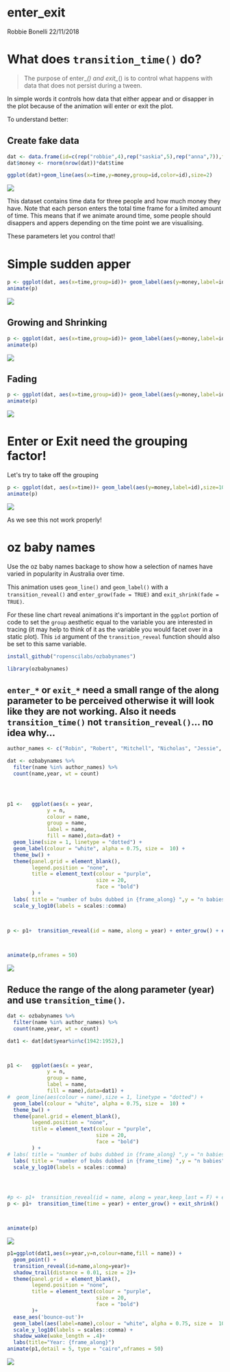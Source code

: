 enter\_exit
================
Robbie Bonelli
22/11/2018

What does `transition_time()` do?
=================================

> The purpose of enter\_*() and exit\_*() is to control what happens with data that does not persist during a tween.

In simple words it controls how data that either appear and or disapper in the plot because of the animation will enter or exit the plot.

To understand better:

Create fake data
----------------

``` r
dat <- data.frame(id=c(rep("robbie",4),rep("saskia",5),rep("anna",7)),time=c(1:4,2:6,4:10))
dat$money <- rnorm(nrow(dat))*dat$time

ggplot(dat)+geom_line(aes(x=time,y=money,group=id,color=id),size=2)
```

![](enter_exit_files/figure-markdown_github/unnamed-chunk-1-1.png)

This dataset contains time data for three people and how much money they have. Note that each person enters the total time frame for a limited amount of time. This means that if we animate around time, some people should disappers and appers depending on the time point we are visualising.

These parameters let you control that!

Simple sudden apper
===================

``` r
p <- ggplot(dat, aes(x=time,group=id))+ geom_label(aes(y=money,label=id,color=id),size=10) +  transition_time(time=time)+enter_appear()+exit_disappear()
animate(p)
```

![](enter_exit_files/figure-markdown_github/unnamed-chunk-2-1.gif)

Growing and Shrinking
---------------------

``` r
p <- ggplot(dat, aes(x=time,group=id))+ geom_label(aes(y=money,label=id,color=id),size=10) +  transition_time(time=time)+enter_grow()+exit_shrink()
animate(p)
```

![](enter_exit_files/figure-markdown_github/unnamed-chunk-3-1.gif)

Fading
------

``` r
p <- ggplot(dat, aes(x=time,group=id))+ geom_label(aes(y=money,label=id,color=id),size=10) +  transition_time(time=time)+enter_fade()+exit_fade()
animate(p)
```

![](enter_exit_files/figure-markdown_github/unnamed-chunk-4-1.gif)

Enter or Exit need the grouping factor!
=======================================

Let's try to take off the grouping

``` r
p <- ggplot(dat, aes(x=time))+ geom_label(aes(y=money,label=id),size=10) +  transition_time(time=time)+enter_appear()+exit_disappear()
animate(p)
```

![](enter_exit_files/figure-markdown_github/unnamed-chunk-5-1.gif)

As we see this not work properly!

oz baby names
=============

Use the oz baby names backage to show how a selection of names have varied in popularity in Australia over time.

This animation uses `geom_line()` and `geom_label()` with a `transition_reveal()` and `enter_grow(fade = TRUE)` and `exit_shrink(fade = TRUE)`.

For these line chart reveal animations it's important in the `ggplot` portion of code to set the `group` aesthetic equal to the variable you are interested in tracing (it may help to think of it as the variable you would facet over in a static plot). This `id` argument of the `transition_reveal` function should also be set to this same variable.

``` r
install_github("ropenscilabs/ozbabynames")
```

``` r
library(ozbabynames)
```

`enter_*` or `exit_*` need a **small range of the along parameter** to be perceived otherwise it will look like they are not working. Also it needs `transition_time()` not `transition_reveal()`... no idea why...
-------------------------------------------------------------------------------------------------------------------------------------------------------------------------------------------------------------------

``` r
author_names <- c("Robin", "Robert", "Mitchell", "Nicholas", "Jessie", "Jessica")

dat <- ozbabynames %>%
  filter(name %in% author_names) %>%
  count(name,year, wt = count) 




p1 <-   ggplot(aes(x = year, 
             y = n,
             colour = name,
             group = name,
             label = name,
             fill = name),data=dat) +
  geom_line(size = 1, linetype = "dotted") +
  geom_label(colour = "white", alpha = 0.75, size =  10) +
  theme_bw() +
  theme(panel.grid = element_blank(),
        legend.position = "none",
        title = element_text(colour = "purple",
                             size = 20,
                             face = "bold")
        ) +
  labs( title = "number of bubs dubbed in {frame_along} ",y = "n babies" ) +
  scale_y_log10(labels = scales::comma) 

  
  
p <- p1+  transition_reveal(id = name, along = year) + enter_grow() + exit_shrink()



animate(p,nframes = 50)
```

![](enter_exit_files/figure-markdown_github/baby-1.gif)

Reduce the range of the **along** parameter (year) and use `transition_time()`.
-------------------------------------------------------------------------------

``` r
dat <- ozbabynames %>%
  filter(name %in% author_names) %>%
  count(name,year, wt = count)

dat1 <- dat[dat$year%in%c(1942:1952),]



p1 <-   ggplot(aes(x = year, 
             y = n,
             group = name,
             label = name,
             fill = name),data=dat1) +
#  geom_line(aes(colour = name),size = 1, linetype = "dotted") +
  geom_label(colour = "white", alpha = 0.75, size =  10) +
  theme_bw() +
  theme(panel.grid = element_blank(),
        legend.position = "none",
        title = element_text(colour = "purple",
                             size = 20,
                             face = "bold")
        ) +
# labs( title = "number of bubs dubbed in {frame_along} ",y = "n babies" ) +
  labs( title = "number of bubs dubbed in {frame_time} ",y = "n babies" ) +
  scale_y_log10(labels = scales::comma) 




#p <- p1+  transition_reveal(id = name, along = year,keep_last = F) + enter_grow() 
p <- p1+  transition_time(time = year) + enter_grow() + exit_shrink()



animate(p)
```

![](enter_exit_files/figure-markdown_github/unnamed-chunk-6-1.gif)

``` r
p1=ggplot(dat1,aes(x=year,y=n,colour=name,fill = name)) + 
  geom_point() +
  transition_reveal(id=name,along=year)+
  shadow_trail(distance = 0.01, size = 2)+
  theme(panel.grid = element_blank(),
        legend.position = "none",
        title = element_text(colour = "purple",
                             size = 20,
                             face = "bold")
        )+
  ease_aes('bounce-out')+
  geom_label(aes(label=name),colour = "white", alpha = 0.75, size =  10) +
  scale_y_log10(labels = scales::comma) +
  shadow_wake(wake_length = .4)+
  labs(title="Year: {frame_along}")
animate(p1,detail = 5, type = "cairo",nframes = 50)
```

![](enter_exit_files/figure-markdown_github/unnamed-chunk-7-1.gif)
